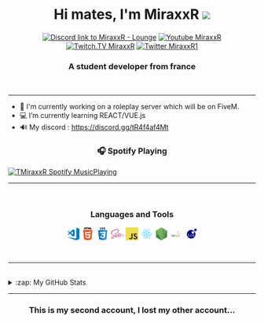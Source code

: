 <div align="center">
    <h1>Hi mates, I'm MiraxxR <img src="https://media.giphy.com/media/hvRJCLFzcasrR4ia7z/giphy.gif" width="25px"> </h1>
</div>
<p align="center">
    <a href=https://discord.gg/tR4f4af4Mt target="blank"><img align="center" src=https://cdn.jsdelivr.net/npm/simple-icons@v3/icons/discord.svg alt="Discord link to MiraxxR - Lounge" height="20" width="20" /></a>
    <a href=https://www.youtube.com/channel/UCXSGMMUitXNvSBjDj83MlWg target="blank"><img align="center" src=https://cdn.jsdelivr.net/npm/simple-icons@v3/icons/youtube.svg alt="Youtube MiraxxR" height="20" width="20"/><a>
    <a href=https://www.twitch.tv/miraxxr target="blank"><img align="center" src=https://cdn.jsdelivr.net/npm/simple-icons@v3/icons/twitch.svg alt="Twitch.TV MiraxxR" height="20" width="20" /></a>
    <a href= https://twitter.com/MiraxxR1 target="blank"><img align="center" src=https://cdn.jsdelivr.net/npm/simple-icons@v3/icons/twitter.svg alt="Twitter MiraxxR1" height="20" width="20" /></a>
</p>

<h3 align="center">A student developer from france</h3>
<br/>

---

- 🔨 I'm currently working on a roleplay server which will be on FiveM.
- 💻 I’m currently learning REACT/VUE.js
- 🔊 My discord : https://discord.gg/tR4f4af4Mt

        
<h3 align="center"> 🎧 Spotify Playing </h3>
        
<a href= https://open.spotify.com/user/w0uiymwyd8g17wy6iu3qp1xa7 target="blank"><img align="center" src=https://novatorem-ashen-xi.vercel.app/api/spotify alt="TMiraxxR Spotify MusicPlaying" height="20" width="20" /></a>
        
---
<br/>
        
<h3 align="center"> Languages and Tools </h3>
<p align="center">
    <a href=https://discord.gg/tR4f4af4Mt target="blank"><img align="center" src=https://raw.githubusercontent.com/github/explore/80688e429a7d4ef2fca1e82350fe8e3517d3494d/topics/visual-studio-code/visual-studio-code.png alt="tools Visual Studio Code" width="26" /></a>
    <a href=https://discord.gg/tR4f4af4Mt target="blank"><img align="center" src=https://raw.githubusercontent.com/github/explore/80688e429a7d4ef2fca1e82350fe8e3517d3494d/topics/html/html.png alt="languages HTML5"  width="26" /></a>
    <a href=https://discord.gg/tR4f4af4Mt target="blank"><img align="center" src=https://raw.githubusercontent.com/github/explore/80688e429a7d4ef2fca1e82350fe8e3517d3494d/topics/css/css.png alt="languages CSS3"  width="26" /></a>
    <a href=https://discord.gg/tR4f4af4Mt target="blank"><img align="center" src=https://raw.githubusercontent.com/github/explore/80688e429a7d4ef2fca1e82350fe8e3517d3494d/topics/sass/sass.png alt="languages Sass"  width="26" /></a>
    <a href=https://discord.gg/tR4f4af4Mt target="blank"><img align="center" src=https://raw.githubusercontent.com/github/explore/80688e429a7d4ef2fca1e82350fe8e3517d3494d/topics/javascript/javascript.png alt="languages JavaScript"  width="26" /></a>
    <a href=https://discord.gg/tR4f4af4Mt target="blank"><img align="center" src=https://raw.githubusercontent.com/github/explore/80688e429a7d4ef2fca1e82350fe8e3517d3494d/topics/react/react.png alt="languages React"  width="26" /></a>
    <a href=https://discord.gg/tR4f4af4Mt target="blank"><img align="center" src=https://raw.githubusercontent.com/github/explore/80688e429a7d4ef2fca1e82350fe8e3517d3494d/topics/nodejs/nodejs.png alt="languages Node.js"  width="26" /></a>
    <a href=https://discord.gg/tR4f4af4Mt target="blank"><img align="center" src=https://raw.githubusercontent.com/github/explore/80688e429a7d4ef2fca1e82350fe8e3517d3494d/topics/mysql/mysql.png alt="languages MySQL"  width="26" /></a>
    <a href=https://discord.gg/tR4f4af4Mt target="blank"><img align="center" src=https://raw.githubusercontent.com/github/explore/80688e429a7d4ef2fca1e82350fe8e3517d3494d/topics/lua/lua.png alt="languages LUA"  width="26" /></a>
</p>

<br/>

---

<br/>

<details>
  <summary>:zap: My GitHub Stats</summary>

<a href="https://github.com/MiraxxR1/MiraxxR1">
  <img align="center" src="https://github-readme-stats.vercel.app/api?username=MiraxxR1&show_icons=true&line_height=27&count_private=true&title_color=black&text_color=black&icon_color=black&bg_color=" alt="MiraxxR1's GitHub Stats" />
</a>

</details>

---

<h3 align="center">This is my second account, I lost my other account...</h3>

